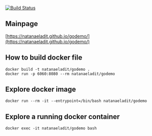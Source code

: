 [![Build Status](https://travis-ci.com/natanaeladit/godemo.svg?branch=master)](https://travis-ci.com/natanaeladit/godemo)

## Mainpage
[https://natanaeladit.github.io/godemo/](https://natanaeladit.github.io/godemo/)

## How to build docker file
```
docker build -t natanaeladit/godemo .
docker run -p 6060:8080 --rm natanaeladit/godemo
```

## Explore docker image
```
docker run --rm -it --entrypoint=/bin/bash natanaeladit/godemo
```

## Explore a running docker container
```
docker exec -it natanaeladit/godemo bash
```
